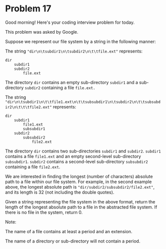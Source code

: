 # Problem 17
Good morning! Here's your coding interview problem for today.

This problem was asked by Google.

Suppose we represent our file system by a string in the following manner:

The string `"dir\n\tsubdir1\n\tsubdir2\n\t\tfile.ext"` represents:
```
dir
    subdir1
    subdir2
        file.ext
```
The directory `dir` contains an empty sub-directory `subdir1` and a sub-directory `subdir2` containing a file
`file.ext.`

The string `"dir\n\tsubdir1\n\t\tfile1.ext\n\t\tsubsubdir1\n\tsubdir2\n\t\tsubsubdir2\n\t\t\tfile2.ext"` represents:
```
dir
    subdir1
        file1.ext
        subsubdir1
    subdir2
        subsubdir2
            file2.ext
```
The directory `dir` contains two sub-directories `subdir1` and `subdir2`. `subdir1` contains a file `file1.ext` and an
empty second-level sub-directory `subsubdir1`. `subdir2` contains a second-level sub-directory `subsubdir2` containing a
file `file2.ext`.

We are interested in finding the longest (number of characters) absolute path to a file within our file system. For
example, in the second example above, the longest absolute path is `"dir/subdir2/subsubdir2/file2.ext"`, and its length
is 32 (not including the double quotes).

Given a string representing the file system in the above format, return the length of the longest absolute path to a
file in the abstracted file system. If there is no file in the system, return 0.

Note:

The name of a file contains at least a period and an extension.

The name of a directory or sub-directory will not contain a period.
